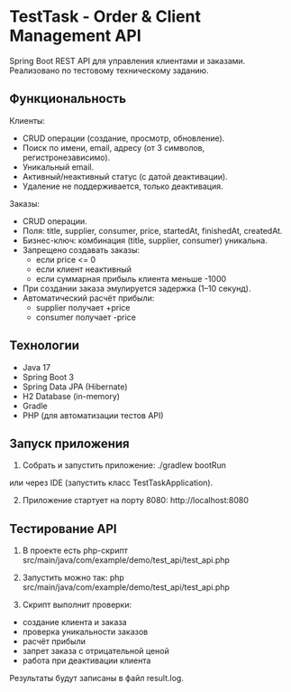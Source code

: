# TestTask - Order & Client Management API

Spring Boot REST API для управления клиентами и заказами.  
Реализовано по тестовому техническому заданию.

## Функциональность

Клиенты:
- CRUD операции (создание, просмотр, обновление).
- Поиск по имени, email, адресу (от 3 символов, регистронезависимо).
- Уникальный email.
- Активный/неактивный статус (с датой деактивации).
- Удаление не поддерживается, только деактивация.

Заказы:
- CRUD операции.
- Поля: title, supplier, consumer, price, startedAt, finishedAt, createdAt.
- Бизнес-ключ: комбинация (title, supplier, consumer) уникальна.
- Запрещено создавать заказы:
    - если price <= 0
    - если клиент неактивный
    - если суммарная прибыль клиента меньше -1000
- При создании заказа эмулируется задержка (1–10 секунд).
- Автоматический расчёт прибыли:
    - supplier получает +price
    - consumer получает -price

## Технологии

- Java 17
- Spring Boot 3
- Spring Data JPA (Hibernate)
- H2 Database (in-memory)
- Gradle
- PHP (для автоматизации тестов API)

## Запуск приложения

1. Собрать и запустить приложение:
   ./gradlew bootRun

или через IDE (запустить класс TestTaskApplication).

2. Приложение стартует на порту 8080:
   http://localhost:8080

## Тестирование API

1. В проекте есть php-скрипт src/main/java/com/example/demo/test_api/test_api.php
2. Запустить можно так:
   php src/main/java/com/example/demo/test_api/test_api.php

3. Скрипт выполнит проверки:
- создание клиента и заказа
- проверка уникальности заказов
- расчёт прибыли
- запрет заказа с отрицательной ценой
- работа при деактивации клиента

Результаты будут записаны в файл result.log.